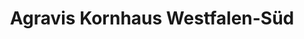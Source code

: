 ---
title: "Agravis Kornhaus Westfalen-Süd"
url: /lennestadt/agravis-kornhaus-westfalen-sued/
shop: Landwirtschaftlich
---